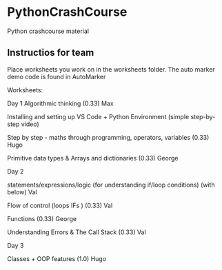 # PythonCrashCourse
Python crashcourse material

## Instructios for team
Place worksheets you work on in the worksheets folder. The auto marker demo code is found in AutoMarker

Worksheets:

Day 1
Algorithmic thinking (0.33) Max

Installing and setting up VS Code + Python Environment (simple step-by-step video)

Step by step - maths through programming, operators, variables (0.33) Hugo

Primitive data types & Arrays and dictionaries (0.33) George

Day 2

statements/expressions/logic (for understanding if/loop conditions) (with below) Val

Flow of control (loops IFs ) (0.33) Val

Functions (0.33) George

Understanding Errors & The Call Stack (0.33) Val

Day 3

Classes + OOP features (1.0) Hugo

